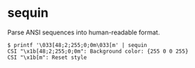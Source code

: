# sequin

Parse ANSI sequences into human-readable format.

```console
$ printf '\033[48;2;255;0;0m\033[m' | sequin
CSI "\x1b[48;2;255;0;0m": Background color: {255 0 0 255}
CSI "\x1b[m": Reset style
```
